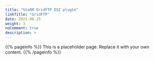 ```yaml
---
title: "StoRM GridFTP DSI plugin"
linkTitle: "GridFTP"
date: 2021-06-25
weight: 3
noComment: true
description: >
---
```


{{% pageinfo %}}
This is a placeholder page. Replace it with your own content.
{{% /pageinfo %}}
